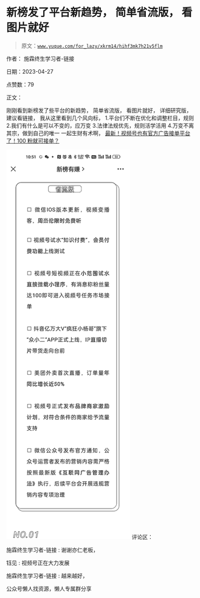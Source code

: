 # 新榜发了平台新趋势， 简单省流版， 看图片就好

> 原文：[`www.yuque.com/for_lazy/xkrm14/hihf3mk7h21v5flm`](https://www.yuque.com/for_lazy/xkrm14/hihf3mk7h21v5flm)



作者： 施霖终生学习者-链接



日期：2023-04-27



点赞数：79



正文：



刚刚看到新榜发了些平台的新趋势， 简单省流版， 看图片就好， 详细研究版， 建议看链接， 我从这里看到几个风向标， 1.平台们不断在优化和调整栏目，规则 2.我们有什么是可以不变的，应万变 3.法律法规优先，规则活学活用 4.万变不离其宗，做到自己的唯一 一起生财有术啊， [最新！视频号也有官方广告接单平台了！100 粉就可接单？](https://mp.weixin.qq.com/s/_L0jtJugAXhITl5RIzkFoA)



![](img/f711213841388dddbf1aff1d69b58733.png)  <ne-p id="ub4bbfa1f" data-lake-id="ub4bbfa1f">评论区：



施霖终生学习者-链接 : 谢谢亦仁老板，



钰见 : 视频号正在大力发展



施霖终生学习者-链接 : 越来越好，



公众号懒人找资源，懒人专属群分享

</ne-p>